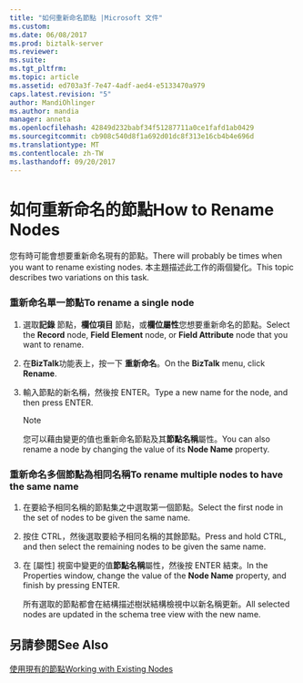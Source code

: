 ```yaml
---
title: "如何重新命名節點 |Microsoft 文件"
ms.custom: 
ms.date: 06/08/2017
ms.prod: biztalk-server
ms.reviewer: 
ms.suite: 
ms.tgt_pltfrm: 
ms.topic: article
ms.assetid: ed703a3f-7e47-4adf-aed4-e5133470a979
caps.latest.revision: "5"
author: MandiOhlinger
ms.author: mandia
manager: anneta
ms.openlocfilehash: 42849d232babf34f51287711a0ce1fafd1ab0429
ms.sourcegitcommit: cb908c540d8f1a692d01dc8f313e16cb4b4e696d
ms.translationtype: MT
ms.contentlocale: zh-TW
ms.lasthandoff: 09/20/2017
---
```

# <a name="how-to-rename-nodes"></a><span data-ttu-id="4d0c7-102">如何重新命名的節點</span><span class="sxs-lookup"><span data-stu-id="4d0c7-102">How to Rename Nodes</span></span>
<span data-ttu-id="4d0c7-103">您有時可能會想要重新命名現有的節點。</span><span class="sxs-lookup"><span data-stu-id="4d0c7-103">There will probably be times when you want to rename existing nodes.</span></span> <span data-ttu-id="4d0c7-104">本主題描述此工作的兩個變化。</span><span class="sxs-lookup"><span data-stu-id="4d0c7-104">This topic describes two variations on this task.</span></span>  
  
### <a name="to-rename-a-single-node"></a><span data-ttu-id="4d0c7-105">重新命名單一節點</span><span class="sxs-lookup"><span data-stu-id="4d0c7-105">To rename a single node</span></span>  
  
1.  <span data-ttu-id="4d0c7-106">選取**記錄** 節點，**欄位項目** 節點，或**欄位屬性**您想要重新命名的節點。</span><span class="sxs-lookup"><span data-stu-id="4d0c7-106">Select the **Record** node, **Field Element** node, or **Field Attribute** node that you want to rename.</span></span>  
  
2.  <span data-ttu-id="4d0c7-107">在**BizTalk**功能表上，按一下 **重新命名**。</span><span class="sxs-lookup"><span data-stu-id="4d0c7-107">On the **BizTalk** menu, click **Rename**.</span></span>  
  
3.  <span data-ttu-id="4d0c7-108">輸入節點的新名稱，然後按 ENTER。</span><span class="sxs-lookup"><span data-stu-id="4d0c7-108">Type a new name for the node, and then press ENTER.</span></span>  
  
    > [!NOTE]
    >  <span data-ttu-id="4d0c7-109">您可以藉由變更的值也重新命名節點及其**節點名稱**屬性。</span><span class="sxs-lookup"><span data-stu-id="4d0c7-109">You can also rename a node by changing the value of its **Node Name** property.</span></span>  
  
### <a name="to-rename-multiple-nodes-to-have-the-same-name"></a><span data-ttu-id="4d0c7-110">重新命名多個節點為相同名稱</span><span class="sxs-lookup"><span data-stu-id="4d0c7-110">To rename multiple nodes to have the same name</span></span>  
  
1.  <span data-ttu-id="4d0c7-111">在要給予相同名稱的節點集之中選取第一個節點。</span><span class="sxs-lookup"><span data-stu-id="4d0c7-111">Select the first node in the set of nodes to be given the same name.</span></span>  
  
2.  <span data-ttu-id="4d0c7-112">按住 CTRL，然後選取要給予相同名稱的其餘節點。</span><span class="sxs-lookup"><span data-stu-id="4d0c7-112">Press and hold CTRL, and then select the remaining nodes to be given the same name.</span></span>  
  
3.  <span data-ttu-id="4d0c7-113">在 [屬性] 視窗中變更的值**節點名稱**屬性，然後按 ENTER 結束。</span><span class="sxs-lookup"><span data-stu-id="4d0c7-113">In the Properties window, change the value of the **Node Name** property, and finish by pressing ENTER.</span></span>  
  
     <span data-ttu-id="4d0c7-114">所有選取的節點都會在結構描述樹狀結構檢視中以新名稱更新。</span><span class="sxs-lookup"><span data-stu-id="4d0c7-114">All selected nodes are updated in the schema tree view with the new name.</span></span>  
  
## <a name="see-also"></a><span data-ttu-id="4d0c7-115">另請參閱</span><span class="sxs-lookup"><span data-stu-id="4d0c7-115">See Also</span></span>  
 [<span data-ttu-id="4d0c7-116">使用現有的節點</span><span class="sxs-lookup"><span data-stu-id="4d0c7-116">Working with Existing Nodes</span></span>](../core/working-with-existing-nodes.md)